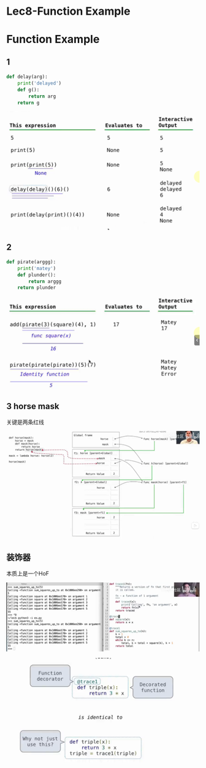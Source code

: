 # Lec8-Function Example

# Function Example
## 1
```python
def delay(arg):
    print('delayed')
    def g():
        return arg
    return g
```

![alt text](image.png)

## 2

```python
def pirate(arggg):
    print('matey')
    def plunder():
        return arggg
    return plunder
```

![alt text](image-1.png)

## 3 horse mask
关键是两条红线

![alt text](image-2.png)

## 装饰器
本质上是一个HoF

![alt text](image-4.png)

![alt text](image-3.png)


